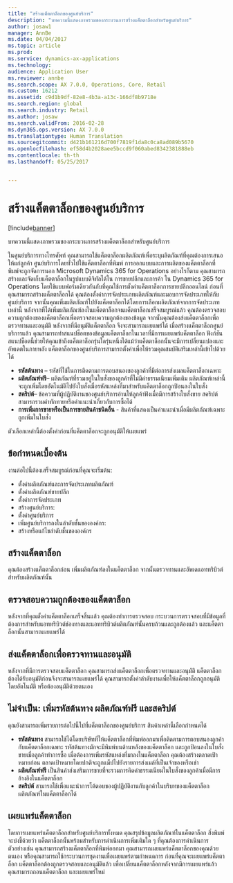 ```yaml
---
title: "สร้างแค็ตตาล็อกของศูนย์บริการ"
description: "บทความนี้แสดงภาพรวมของกระบวนการสร้างแค็ตตาล็อกสำหรับศูนย์บริการ"
author: josaw1
manager: AnnBe
ms.date: 04/04/2017
ms.topic: article
ms.prod: 
ms.service: dynamics-ax-applications
ms.technology: 
audience: Application User
ms.reviewer: annbe
ms.search.scope: AX 7.0.0, Operations, Core, Retail
ms.custom: 16212
ms.assetid: c9d1b9df-82e8-4b3a-a13c-166df8b9718e
ms.search.region: global
ms.search.industry: Retail
ms.author: josaw
ms.search.validFrom: 2016-02-28
ms.dyn365.ops.version: AX 7.0.0
ms.translationtype: Human Translation
ms.sourcegitcommit: d421b161216d700f7819f1da8c0ca8ad089b5670
ms.openlocfilehash: ef58d4b2028aee5bccd9f060abed8342381888eb
ms.contentlocale: th-th
ms.lasthandoff: 05/25/2017


---
```


# <a name="create-a-call-center-catalog"></a>สร้างแค็ตตาล็อกของศูนย์บริการ

[!include[banner](includes/banner.md)]


บทความนี้แสดงภาพรวมของกระบวนการสร้างแค็ตตาล็อกสำหรับศูนย์บริการ 

ในศูนย์บริการทางโทรศัพท์ คุณสามารถใช้แค็ตตาล็อกผลิตภัณฑ์เพื่อระบุผลิตภัณฑ์ที่คุณต้องการเสนอให้แก่ลูกค้า  ศูนย์บริการโดยทั่วไปใช้แค็ตตาล็อกที่พิมพ์ การออกแบบและการผลิตของแค็ตตาล็อกที่พิมพ์จะถูกจัดการนอก Microsoft Dynamics 365 for Operations อย่างไรก็ตาม คุณสามารถสร้างและจัดเก็บแค็ตตาล็อกในรูปแบบดิจิทัลได้ใน การขายปลีกและการค้า ใน Dynamics 365 for Operations โดยใช้แบบฟอร์มเดียวกันกับที่คุณใช้การตั้งค่าแค็ตตาล็อกการขายปลีกออนไลน์ ก่อนที่คุณสามารถสร้างแค็ตตาล็อกได้ คุณต้องตั้งค่าการจัดประเภทผลิตภัณฑ์และมอบการจัดประเภทให้กับศูนย์บริการ จากนั้นคุณเพิ่มผลิตภัณฑ์ไปยังแค็ตตาล็อกได้โดยการเลือกผลิตภัณฑ์จากการจัดประเภทเหล่านี้ หลังจากที่ได้เพิ่มผลิตภัณฑ์ลงในแค็ตตาล็อกจนแค็ตตาล็อกเสร็จสมบูรณ์แล้ว คุณต้องตรวจสอบความถูกต้องของแค็ตตาล็อกเพื่อตรวจสอบความถูกต้องของข้อมูล จากนั้นคุณต้องส่งแค็ตตาล็อกเพื่อตรวจทานและอนุมัติ หลังจากที่มีอนุมัติแค็ตตาล็อก จึงจะสามารถเผยแพร่ได้ เมื่อสร้างแค็ตตาล็อกศูนย์บริการแล้ว คุณสามารถทำสแนปช็อตของข้อมูลแค็ตตาล็อกในเวลาที่มีการเผยแพร่แค็ตตาล็อก ฟังก์ชันสแนปช็อตนี้ช่วยให้คุณเข้าถึงแค็ตตาล็อกรุ่นใดรุ่นหนึ่งได้แม้ว่าแค็ตตาล็อกนั้นจะมีการเปลี่ยนแปลงและอัพเดตในภายหลัง แค็ตตาล็อกของศูนย์บริการสามารถตั้งค่าเพื่อให้รวมคุณสมบัติเสริมเหล่านี้เข้าไปด้วยได้

-   **รหัสต้นทาง** – รหัสที่ใช้ในการติดตามการตอบสนองของลูกค้าที่มีต่อการส่งเมลแค็ตตาล็อกเฉพาะ
-   **ผลิตภัณฑ์ฟรี**– ผลิตภัณฑ์ที่รวมอยู่ในใบสั่งของลูกค้าที่ไม่มีค่าธรรมเนียมเพิ่มเติม ผลิตภัณฑ์เหล่านี้จะถูกเพิ่มโดยอัตโนมัติไปยังใบสั่งเมื่อรหัสแหล่งที่มาสำหรับแค็ตตาล็อกถูกป้อนลงในใบสั่ง
-   **สคริปต์**– ข้อความที่ผู้ปฏิบัติงานของศูนย์บริการอ่านให้ลูกค้าฟังเมื่อมีการสร้างใบสั่งขาย สคริปต์สามารถรวมคำทักทายหรือคำแนะนำเกี่ยวกับการซื้อได้
-   **การเพิ่มการขายหรือเป็นการขายสินค้าชนิดอื่น** - สินค้าที่แสดงเป็นคำแนะนำเมื่อมีผลิตภัณฑ์เฉพาะถูกเพิ่มในใบสั่ง

ตัวเลือกเหล่านี้ต้องตั้งค่าก่อนที่แค็ตตาล็อกจะถูกอนุมัติให้เผยแพร่

## <a name="prerequisites"></a>ข้อกำหนดเบื้องต้น
งานต่อไปนี้ต้องเสร็จสมบูรณ์ก่อนที่คุณจะเริ่มต้น:

-   ตั้งค่าผลิตภัณฑ์และการจัดประเภทผลิตภัณฑ์
-   ตั้งค่าผลิตภัณฑ์ขายปลีก
-   ตั้งค่าการจัดประเภท
-   สร้างศูนย์บริการ:
-   ตั้งค่าศูนย์บริการ
-   เพิ่มศูนย์บริการลงในลำดับชั้นขององค์กร:
-   สร้างหรือแก้ไขลำดับชั้นขององค์กร

## <a name="create-a-catalog"></a>สร้างแค็ตตาล็อก
คุณต้องสร้างแค็ตตาล็อกก่อน เพิ่มผลิตภัณฑ์ลงในแค็ตตาล็อก จากนั้นตรวจทานและอัพเดแอททริบิวต์สำหรับผลิตภัณฑ์นั้น

## <a name="validate-the-catalog"></a>ตรวจสอบความถูกต้องของแค็ตตาล็อก
หลังจากที่คุณตั้งค่าแค็ตตาล็อกเสร็จสิ้นแล้ว คุณต้องทำการตรวจสอบ กระบวนการตรวจสอบที่มีข้อมูลที่ต้องการสำหรับแอททริบิวต์ช่องทางและแอททริบิวต์ผลิตภัณฑ์นั้นครบถ้วนและถูกต้องแล้ว และแค็ตตาล็อกนั้นสามารถเผยแพร่ได้

## <a name="submit-the-catalog-for-review-and-approval"></a>ส่งแค็ตตาล็อกเพื่อตรวจทานและอนุมัติ
หลังจากที่มีการตรวจสอบแค็ตตาล็อก คุณสามารถส่งแค็ตตาล็อกเพื่อตรวจทานและอนุมัติ แค็ตตาล็อกต้องได้รับอนุมัติก่อนจึงจะสามารถเผยแพร่ได้ คุณสามารถตั้งค่าลำดับงานเพื่อให้แค็ตตาล็อกถูกอนุมัติโดยอัตโนมัติ หรือต้องอนุมัติด้วยตนเอง

## <a name="optional-add-source-codes-free-products-and-scripts"></a>ไม่จำเป็น: เพิ่มรหัสต้นทาง ผลิตภัณฑ์ฟรี และสคริปต์
คุณยังสามารถเพิ่มรายการต่อไปนี้ไปที่แค็ตตาล็อกของศูนย์บริการ สินค้าเหล่านี้เลือกกำหนดได้

-   **รหัสต้นทาง** สามารถใช้ได้โดยบริษัทที่ให้แค็ตตาล็อกที่พิมพ์ออกมาเพื่อติดตามการตอบสนองลูกค้ากับแค็ตตาล็อกเฉพาะ รหัสต้นทางมักจะมีพิมพ์บนด้านหลังของแค็ตตาล็อก และถูกป้อนลงในใบสั่งขายเมื่อลูกค้าทำการซื้อ เมื่อต้องการเพิ่มรหัสแหล่งที่มาลงในแค็ตตาล็อก คุณต้องสร้างตลาดเป้าหมายก่อน ตลาดเป้าหมายโดยปกติจะถูกแม็ปไปยังรายการส่งเมล์ที่เป็นเจ้าของหรือเช่า
-   **ผลิตภัณฑ์ฟรี** เป็นสินค้าส่งเสริมการขายที่จะรวมการคิดค่าธรรมเนียมในใบสั่งของลูกค้าเมื่อมีการอ้างอิงในแค็ตตาล็อก
-   **สคริปต์** สามารถใช้เพื่อแนะนำการโต้ตอบของผู้ปฏิบัติงานกับลูกค้าในบริบทของแค็ตตาล็อกผลิตภัณฑ์ในแค็ตตาล็อกได้

## <a name="publish-the-catalog"></a>เผยแพร่แค็ตตาล็อก
โดยการเผยแพร่แค็ตตาล็อกสำหรับศูนย์บริการทั้งหมด คุณสรุปข้อมูลผลิตภัณฑ์ในแค็ตตาล็อก สิ่งพิมพ์จะบ่งชี้ด้วยว่า แค็ตตาล็อกนั้นพร้อมสำหรับการดำเนินการเพิ่มเติมใด ๆ ที่คุณต้องการดำเนินการ ตัวอย่างเช่น คุณสามารถสร้างแค็ตตาล็อกที่พิมพ์ออกมา คุณสามารถเผยแพร่แค็ตตาล็อกของคุณด้วยตนเอง หรือคุณสามารถใช้กระบวนการชุดงานเพื่อเผยแพร่ตามกำหนดการ ก่อนที่คุณจะเผยแพร่แค็ตตาล็อก แค็ตตาล็อกต้องถูกตรวจสอบและอนุมัติแล้ว เพื่อเปลี่ยนแค็ตตาล็อกหลังจากมีการเผยแพร่แล้ว คุณสามารถถอนแค็ตตาล็อก และเผยแพร่ใหม่




